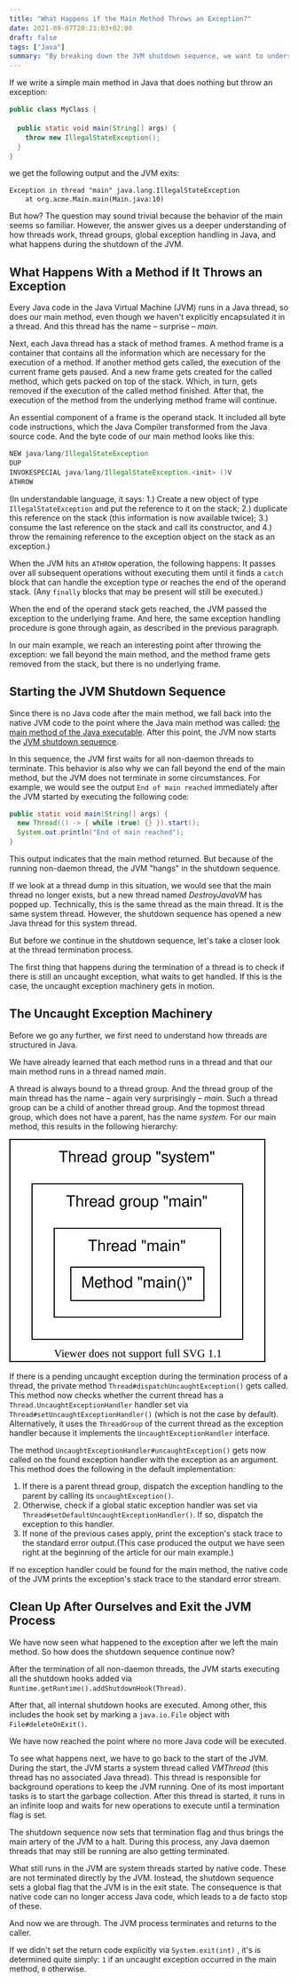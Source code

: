 ```yaml
---
title: "What Happens if the Main Method Throws an Exception?"
date: 2021-09-07T20:23:03+02:00
draft: false
tags: ["Java"]
summary: "By breaking down the JVM shutdown sequence, we want to understand code execution in threads, thread groups, global exception handling, and what else happens when falling beyond the main method."
---
```


If we write a simple main method in Java that does nothing but throw an exception:

```java
public class MyClass {
  
  public static void main(String[] args) {
    throw new IllegalStateException();
  }
}
```

we get the following output and the JVM exits:

```
Exception in thread "main" java.lang.IllegalStateException
	at org.acme.Main.main(Main.java:10)
```

But how? The question may sound trivial because the behavior of the main seems so familiar. However, the answer gives us a deeper understanding of how threads work, thread groups, global exception handling in Java, and what happens during the shutdown of the JVM.

## What Happens With a Method if It Throws an Exception

Every Java code in the Java Virtual Machine (JVM) runs in a Java thread, so does our main method, even though we haven't explicitly encapsulated it in a thread. And this thread has the name – surprise – *main*.

Next, each Java thread has a stack of method frames. A method frame is a container that contains all the information which are necessary for the execution of a method. If another method gets called, the execution of the current frame gets paused. And a new frame gets created for the called method, which gets packed on top of the stack. Which, in turn, gets removed if the execution of the called method finished. After that, the execution of the method from the underlying method frame will continue.

An essential component of a frame is the operand stack. It included all byte code instructions, which the Java Compiler transformed from the Java source code. And the byte code of our main method looks like this:

```java
NEW java/lang/IllegalStateException
DUP
INVOKESPECIAL java/lang/IllegalStateException.<init> ()V
ATHROW
```

(In understandable language, it says: 1.) Create a new object of type `IllegalStateException` and put the reference to it on the stack; 2.) duplicate this reference on the stack (this information is now available twice); 3.) consume the last reference on the stack and call its constructor, and 4.) throw the remaining reference to the exception object on the stack as an exception.)

When the JVM hits an `ATHROW` operation, the following happens: It passes over all subsequent operations without executing them until it finds a `catch` block that can handle the exception type or reaches the end of the operand stack. (Any `finally` blocks that may be present will still be executed.) 

When the end of the operand stack gets reached, the JVM passed the exception to the underlying frame. And here, the same exception handling procedure is gone through again, as described in the previous paragraph.

In our main example, we reach an interesting point after throwing the exception: we fall beyond the main method, and the method frame gets removed from the stack, but there is no underlying frame.

## Starting the JVM Shutdown Sequence

Since there is no Java code after the main method, we fall back into the native JVM code to the point where the Java main method was called: [the main method of the Java executable](https://github.com/openjdk/jdk/blob/eec64f55870cf51746755d8fa59098a82109e826/src/java.base/share/native/libjli/java.c#L545). After this point, the JVM now starts the [JVM shutdown sequence](https://github.com/openjdk/jdk/blob/92b05fe0f41b91aa88e77473725ae92ee13b052f/src/hotspot/share/runtime/thread.cpp#L3350).

In this sequence, the JVM first waits for all non-daemon threads to terminate. This behavior is also why we can fall beyond the end of the main method, but the JVM does not terminate in some circumstances. For example, we would see the output `End of main reached` immediately after the JVM started by executing the following code:

```java
public static void main(String[] args) {
  new Thread(() -> { while (true) {} }).start();
  System.out.println("End of main reached");
}
```

This output indicates that the main method returned. But because of the running non-daemon thread, the JVM "hangs" in the shutdown sequence.

If we look at a thread dump in this situation, we would see that the main thread no longer exists, but a new thread named *DestroyJavaVM* has popped up. Technically, this is the same thread as the main thread. It is the same system thread. However, the shutdown sequence has opened a new Java thread for this system thread.

But before we continue in the shutdown sequence, let's take a closer look at the thread termination process.

The first thing that happens during the termination of a thread is to check if there is still an uncaught exception, what waits to get handled. If this is the case, the uncaught exception machinery gets in motion.

## The Uncaught Exception Machinery

Before we go any further, we first need to understand how threads are structured in Java.

We have already learned that each method runs in a thread and that our main method runs in a thread named *main*. 

A thread is always bound to a thread group. And the thread group of the main thread has the name – again very surprisingly – *main*. Such a thread group can be a child of another thread group. And the topmost thread group, which does not have a parent, has the name *system*. For our main method, this results in the following hierarchy:

![Thread Structure](thread-structure.svg#center)

If there is a pending uncaught exception during the termination process of a thread, the private method `Thread#dispatchUncaughtException()` gets called. This method now checks whether the current thread has a `Thread.UncaughtExceptionHandler` handler set via `Thread#setUncaughtExceptionHandler()` (which is not the case by default). Alternatively, it uses the `ThreadGroup` of the current thread as the exception handler because it implements the `UncaughtExceptionHandler` interface.

The method `UncaughtExceptionHandler#uncaughtException()` gets now called on the found exception handler with the exception as an argument. This method does the following in the default implementation:

1. If there is a parent thread group, dispatch the exception handling to the parent by calling its `uncaughtException()`.
2. Otherwise, check if a global static exception handler was set via `Thread#setDefaultUncaughtExceptionHandler()`. If so, dispatch the exception to this handler. 
3. If none of the previous cases apply, print the exception's stack trace to the standard error output.(This case produced the output we have seen right at the beginning of the article for our main example.)

If no exception handler could be found for the main method, the native code of the JVM prints the exception's stack trace to the standard error stream.

## Clean Up After Ourselves and Exit the JVM Process

We have now seen what happened to the exception after we left the main method. So how does the shutdown sequence continue now?

After the termination of all non-daemon threads, the JVM starts executing all the shutdown hooks added via `Runtime.getRuntime().addShutdownHook(Thread)`.

After that, all internal shutdown hooks are executed. Among other, this includes the hook set by marking a `java.io.File` object with `File#deleteOnExit()`.

We have now reached the point where no more Java code will be executed. 

To see what happens next, we have to go back to the start of the JVM. During the start, the JVM starts a system thread called _VMThread_ (this thread has no associated Java thread). This thread is responsible for background operations to keep the JVM running. One of its most important tasks is to start the garbage collection. After this thread is started, it runs in an infinite loop and waits for new operations to execute until a termination flag is set.

The shutdown sequence now sets that termination flag and thus brings the main artery of the JVM to a halt. During this process, any Java daemon threads that may still be running are also getting terminated.

What still runs in the JVM are system threads started by native code. These are not terminated directly by the JVM. Instead, the shutdown sequence sets a global flag that the JVM is in the exit state. The consequence is that native code can no longer access Java code, which leads to a de facto stop of these.

And now we are through. The JVM process terminates and returns to the caller.

If we didn't set the return code explicitly via  `System.exit(int)` , it's is determined quite simply: `1` if an uncaught exception occurred in the main method, `0` otherwise.